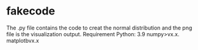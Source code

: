 # fakecode

The .py file contains the code to creat the normal distribution and the png file is the visualization output.
Requirement Python: 3.9 numpy>vx.x. matplotbvx.x
